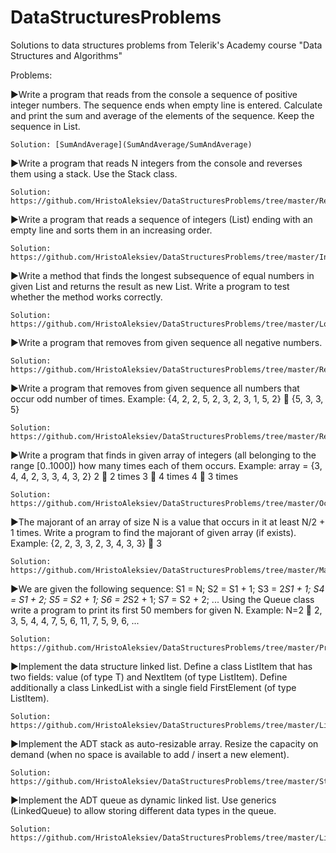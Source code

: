 # DataStructuresProblems
Solutions to data structures problems from Telerik's Academy course "Data Structures and Algorithms"

Problems:

  ►Write a program that reads from the console a sequence of positive integer numbers. The sequence ends when empty 
  line is entered. Calculate and print the sum and average of the elements of the sequence. Keep the sequence in List<int>.
  
    Solution: [SumAndAverage](SumAndAverage/SumAndAverage)
  
  ►Write a program that reads N integers from the console and reverses them using a stack. Use the Stack<int> class.
  
    Solution: https://github.com/HristoAleksiev/DataStructuresProblems/tree/master/ReverseWithStack/ReverseWithStack
    
  ►Write a program that reads a sequence of integers (List<int>) ending with an empty line and sorts them in an 
  increasing order.
 
    Solution: https://github.com/HristoAleksiev/DataStructuresProblems/tree/master/IncreasingOrderSort/IncreasingOrderSort
    
  ►Write a method that finds the longest subsequence of equal numbers in given List<int> and returns the result as new 
  List<int>. Write a program to test whether the method works correctly.
  
    Solution: https://github.com/HristoAleksiev/DataStructuresProblems/tree/master/LongestSubsequence/LongestSubsequence
    
  ►Write a program that removes from given sequence all negative numbers.
 
    Solution: https://github.com/HristoAleksiev/DataStructuresProblems/tree/master/RemoveNegativeNumbers/RemoveNegativeNumbers
    
  ►Write a program that removes from given sequence all numbers that occur odd number of times. Example:
    {4, 2, 2, 5, 2, 3, 2, 3, 1, 5, 2}  {5, 3, 3, 5}
  
    Solution: https://github.com/HristoAleksiev/DataStructuresProblems/tree/master/RemoveOddAppearances/RemoveOddAppearances
    
  ►Write a program that finds in given array of integers (all belonging to the range [0..1000]) how many times each of 
  them occurs.
    Example: array = {3, 4, 4, 2, 3, 3, 4, 3, 2}
      2  2 times
      3  4 times
      4  3 times
  
    Solution: https://github.com/HristoAleksiev/DataStructuresProblems/tree/master/OccurenceCounter/OccurenceCounter
    
  ►The majorant of an array of size N is a value that occurs in it at least N/2 + 1 times. Write a program to find the
  majorant of given array (if exists). Example:
    {2, 2, 3, 3, 2, 3, 4, 3, 3}  3
    
    Solution: https://github.com/HristoAleksiev/DataStructuresProblems/tree/master/Majorant/Majorant
    
  ►We are given the following sequence:
    S1 = N;
    S2 = S1 + 1;
    S3 = 2*S1 + 1;
    S4 = S1 + 2;
    S5 = S2 + 1;
    S6 = 2*S2 + 1;
    S7 = S2 + 2;
      ...
  Using the Queue<T> class write a program to print its first 50 members for given N.
    Example: N=2  2, 3, 5, 4, 4, 7, 5, 6, 11, 7, 5, 9, 6, ...

    Solution: https://github.com/HristoAleksiev/DataStructuresProblems/tree/master/PrintSequence/PrintSequence
    
  ►Implement the data structure linked list. Define a class ListItem<T> that has two fields: value (of type T) and NextItem
  (of type ListItem<T>). Define additionally a class LinkedList<T> with a single field FirstElement (of type ListItem<T>).
 
    Solution: https://github.com/HristoAleksiev/DataStructuresProblems/tree/master/LinkedList/LinkedList
    
  ►Implement the ADT stack as auto-resizable array. Resize the capacity on demand (when no space is available to add / insert
  a new element).
  
    Solution: https://github.com/HristoAleksiev/DataStructuresProblems/tree/master/Stack/Stack
    
  ►Implement the ADT queue as dynamic linked list. Use generics (LinkedQueue<T>) to allow storing different data types in 
  the queue.

    Solution: https://github.com/HristoAleksiev/DataStructuresProblems/tree/master/LinkedQueue/LinkedQueue
    
